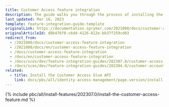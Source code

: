 ```yaml
---
title: Customer Access feature integration
description: The guide walks you through the process of installing the Customer Access feature in the project.
last_updated: Mar 16, 2023
template: feature-integration-guide-template
originalLink: https://documentation.spryker.com/2021080/docs/customer-access-feature-integration
originalArticleId: d0b476f0-c6dd-4126-812e-bb37f259cd03
redirect_from:
  - /2021080/docs/customer-access-feature-integration
  - /2021080/docs/en/customer-access-feature-integration
  - /docs/customer-access-feature-integration
  - /docs/en/customer-access-feature-integration
  - /docs/scos/dev/feature-integration-guides/202307.0/customer-access-feature-integration.html
  - /docs/scos/dev/feature-integration-guides/202304.0/customer-account-management-feature-integration.html
related:
  - title: Install the Customer Access Glue API
    link: docs/pbc/all/identity-access-management/page.version/install-and-upgrade/install-the-customer-access-glue-api.html
---
```


{% include pbc/all/install-features/202307.0/install-the-customer-access-feature.md %} <!-- To edit, see /_includes/pbc/all/install-features/202307.0/install-the-customer-access-feature.md -->
